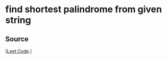 # find shortest palindrome from given string

## Source
 [[Leet Code](https://leetcode.com/problems/shortest-palindrome/).]

